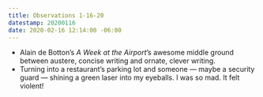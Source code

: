 ```yaml
---
title: Observations 1-16-20
datestamp: 20200116
date: 2020-02-16 12:14:00 -06:00
---
```


- Alain de Botton’s *A Week at the Airport*’s awesome middle ground between austere, concise writing and ornate, clever writing.
- Turning into a restaurant’s parking lot and someone — maybe a security guard — shining a green laser into my eyeballs. I was so mad. It felt violent!
